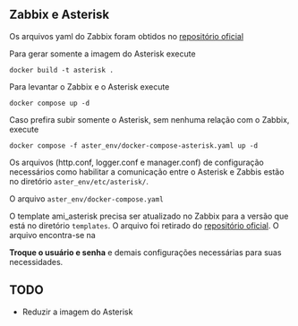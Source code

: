 ## Zabbix e Asterisk

Os arquivos yaml do Zabbix foram obtidos no [repositório oficial](https://github.com/zabbix/zabbix-docker)

Para gerar somente a imagem do Asterisk execute

```shell
docker build -t asterisk .
```

Para levantar o Zabbix e o Asterisk execute  

```shell
docker compose up -d
```

Caso prefira subir somente o Asterisk, sem nenhuma relação com o Zabbix, execute

```shell
docker compose -f aster_env/docker-compose-asterisk.yaml up -d
```

Os arquivos (http.conf, logger.conf e manager.conf) de configuração necessários como habilitar a comunicação entre o Asterisk e Zabbis estão no diretório `aster_env/etc/asterisk/`.

O arquivo `aster_env/docker-compose.yaml`

O template ami_asterisk precisa ser atualizado no Zabbix para a versão que está no diretório `templates`. O arquivo foi retirado do [repositório oficial](https://git.zabbix.com/projects/ZBX/repos/zabbix/browse/templates/tel/asterisk_http/template_tel_asterisk_http.yaml?at=release%2F7.0). O arquivo encontra-se na 

**Troque o usuário e senha** e demais configurações necessárias para suas necessidades.

## TODO

- Reduzir a imagem do Asterisk